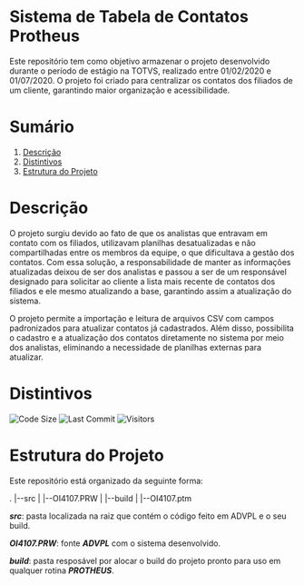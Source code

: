 # Sistema de Tabela de Contatos Protheus
Este repositório tem como objetivo armazenar o projeto desenvolvido durante o período de estágio na TOTVS, realizado entre 01/02/2020 e 01/07/2020. O projeto foi criado para centralizar os contatos dos filiados de um cliente, garantindo maior organização e acessibilidade.

# Sumário

1. [Descrição](#descrição)
2. [Distintivos](#distintivos)
3. [Estrutura do Projeto](#estrutura-do-projeto)

# Descrição

O projeto surgiu devido ao fato de que os analistas que entravam em contato com os filiados, utilizavam planilhas desatualizadas e não compartilhadas entre os membros da equipe, o que dificultava a gestão dos contatos. Com essa solução, a responsabilidade de manter as informações atualizadas deixou de ser dos analistas e passou a ser de um responsável designado para solicitar ao cliente a lista mais recente de contatos dos filiados e ele mesmo atualizando a base, garantindo assim a atualização do sistema.

O projeto permite a importação e leitura de arquivos CSV com campos padronizados para atualizar contatos já cadastrados. Além disso, possibilita o cadastro e a atualização dos contatos diretamente no sistema por meio dos analistas, eliminando a necessidade de planilhas externas para atualizar.

# Distintivos

![Code Size](https://img.shields.io/github/languages/code-size/GAMELEIRA/system-contact-table-protheus)
![Last Commit](https://img.shields.io/github/last-commit/GAMELEIRA/system-contact-table-protheus)
![Visitors](https://badges.strrl.dev/visits/GAMELEIRA/system-contact-table-protheus)

# Estrutura do Projeto

Este repositório está organizado da seguinte forma:

.
|--src
|  |--OI4107.PRW
|  |--build
|     |--OI4107.ptm

**_src_**: pasta localizada na raiz que contém o código feito em ADVPL e o seu build. 

**_OI4107.PRW_**: fonte **_ADVPL_** com o sistema desenvolvido.

**_build_**: pasta resposável por alocar o build do projeto pronto para uso em qualquer rotina **_PROTHEUS_**.



